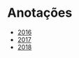 # Anotações 
   
* [2016](years/2016.md) 
* [2017](years/2017.md)
* [2018](years/2018.md)    
  
  
    
